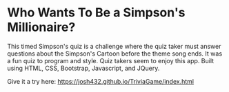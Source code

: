 # Who Wants To Be a Simpson's Millionaire?

This timed Simpson's quiz is a challenge where the quiz taker must answer questions about the Simpson's Cartoon before the theme song ends. It was a fun quiz to program and style. Quiz takers seem to enjoy this app. Built using HTML, CSS, Bootstrap, Javascript, and JQuery.

Give it a try here: https://josh432.github.io/TriviaGame/index.html


